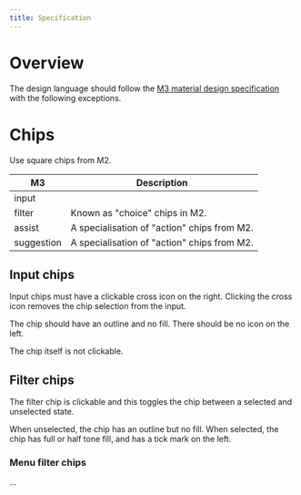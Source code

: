 ```yaml
---
title: Specification
---
```


# Overview

The design language should follow the [M3 material design specification](https://m3.material.io/) with the following exceptions.

# Chips

Use square chips from M2.

| M3 | Description |
|-|-|
| input |  | 
| filter | Known as "choice" chips in M2. |
| assist | A specialisation of "action" chips from M2. |
| suggestion | A specialisation of "action" chips from M2. |

## Input chips

Input chips must have a clickable cross icon on the right.
Clicking the cross icon removes the chip selection from the input.

The chip should have an outline and no fill.
There should be no icon on the left.

The chip itself is not clickable.

## Filter chips

The filter chip is clickable and this toggles the chip between a selected and unselected state.

When unselected, the chip has an outline but no fill.
When selected, the chip has full or half tone fill, and has a tick mark on the left.

### Menu filter chips

...
